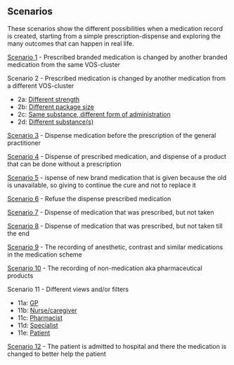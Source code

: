 ## Scenarios

These scenarios show the different possibilities when a medication record is created, starting from a simple prescription-dispense and exploring the many outcomes that can happen in real life.

[Scenario 1](./scenario1.html) - Prescribed branded medication is changed by another branded medication from the same VOS-cluster  

Scenario 2 - Prescribed medication is changed by another medication from a different VOS-cluster  
- 2a: [Different strength](./scenario2a.html)
- 2b: [Different package size](./scenario2b.html)
- 2c: [Same substance, different form of administration](./scenario2c.html)
- 2d: [Different substance(s)](./scenario2d.html)

[Scenario 3](./scenario3.html) - Dispense medication before the prescription of the general practitioner  

[Scenario 4](./scenario4.html) - Dispense of prescribed medication, and dispense of a product that can be done without a prescription  

[Scenario 5](./scenario5.html) - ispense of new brand medication that is given because the old is unavailable, so giving to continue the cure and not to replace it  

[Scenario 6](./scenario6.html) - Refuse the dispense prescribed medication  

[Scenario 7](./scenario7.html) - Dispense of medication that was prescribed, but not taken  

[Scenario 8](./scenario8.html) - Dispense of medication that was prescribed, but not taken till the end  

[Scenario 9](./scenario9.html) - The recording of anesthetic, contrast and similar medications in the medication scheme  

[Scenario 10](./scenario10.html) - The recording of non-medication aka pharmaceutical products  


Scenario 11 - Different views and/or filters
- 11a: [GP](./scenario11a.html)
- 11b: [Nurse/caregiver](./scenario11b.html)
- 11c: [Pharmacist](./scenario11c.html)
- 11d: [Specialist](./scenario11d.html)
- 11e: [Patient](./scenario11e.html)

[Scenario 12](./scenario12.html) - The patient is admitted to hospital and there the medication is changed to better help the patient  

